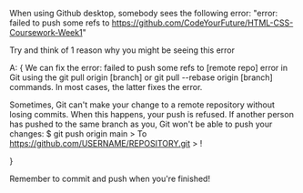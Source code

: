 When using Github desktop, somebody sees the following error:
"error: failed to push some refs to https://github.com/CodeYourFuture/HTML-CSS-Coursework-Week1"

Try and think of 1 reason why you might be seeing this error

A: {
We can fix the error: failed to push some refs to [remote repo] error in Git using the git pull origin [branch] or git pull --rebase origin [branch] commands. In most cases, the latter fixes the error.

Sometimes, Git can't make your change to a remote repository without losing commits. When this happens, your push is refused. If another person has pushed to the same branch as you, Git won't be able to push your changes: $ git push origin main > To https://github.com/USERNAME/REPOSITORY.git > !

}

Remember to commit and push when you're finished!
